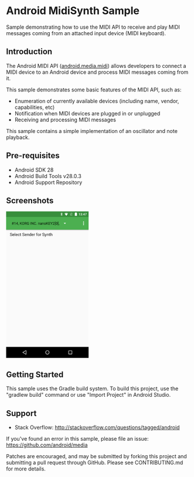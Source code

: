 
Android MidiSynth Sample
========================

Sample demonstrating how to use the MIDI API to receive and play MIDI messages coming from an
attached input device (MIDI keyboard).

Introduction
------------

The Android MIDI API ([android.media.midi][1]) allows developers to connect a MIDI device to
an Android device and process MIDI messages coming from it.

This sample demonstrates some basic features of the MIDI API, such as:

- Enumeration of currently available devices (including name, vendor, capabilities, etc)
- Notification when MIDI devices are plugged in or unplugged
- Receiving and processing MIDI messages

This sample contains a simple implementation of an oscillator and note playback.

[1]: https://developer.android.com/reference/android/media/midi/package-summary.html

Pre-requisites
--------------

- Android SDK 28
- Android Build Tools v28.0.3
- Android Support Repository

Screenshots
-------------

<img src="screenshots/1-main.png" height="400" alt="Screenshot"/> 

Getting Started
---------------

This sample uses the Gradle build system. To build this project, use the
"gradlew build" command or use "Import Project" in Android Studio.

Support
-------

- Stack Overflow: http://stackoverflow.com/questions/tagged/android

If you've found an error in this sample, please file an issue:
https://github.com/android/media

Patches are encouraged, and may be submitted by forking this project and
submitting a pull request through GitHub. Please see CONTRIBUTING.md for more details.

